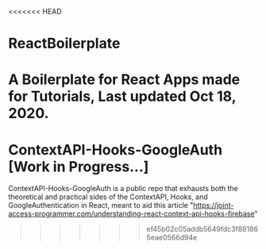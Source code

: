 <<<<<<< HEAD
# ReactBoilerplate
A Boilerplate for React Apps made for Tutorials, Last updated Oct 18, 2020.
=======
# ContextAPI-Hooks-GoogleAuth [Work in Progress...]
ContextAPI-Hooks-GoogleAuth is a public repo that exhausts both the theoretical and practical sides of the ContextAPI, Hooks, and GoogleAuthentication in React, meant to aid this article "https://joint-access-programmer.com/understanding-react-context-api-hooks-firebase"
>>>>>>> ef45b02c05addb5649fdc3f881865eae0566d94e
